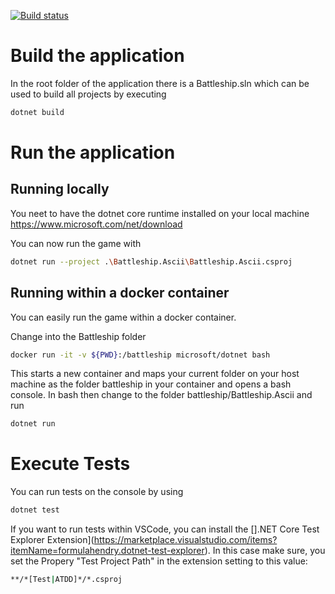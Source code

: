[![Build status](https://psdstewards.visualstudio.com/PSD/_apis/build/status/proscrumdev.battleship-dotnetcore-CI)](https://psdstewards.visualstudio.com/PSD/_build/latest?definitionId=13)

# Build the application 
In the root folder of the application there is a Battleship.sln which can be used to build all projects by executing
```bash
dotnet build 
```

# Run the application

## Running locally
You neet to have the dotnet core runtime installed on your local machine
https://www.microsoft.com/net/download

You can now run the game with
```bash
dotnet run --project .\Battleship.Ascii\Battleship.Ascii.csproj
```


## Running within a docker container
You can easily run the game within a docker container.

Change into the Battleship folder

```bash
docker run -it -v ${PWD}:/battleship microsoft/dotnet bash
```

This starts a new container and maps your current folder on your host machine as the folder battleship in your container and opens a bash console. In bash then change to the folder battleship/Battleship.Ascii and run
```bash
dotnet run 
```

# Execute Tests
You can run tests on the console by using
```bash
dotnet test 
```

If you want to run tests within VSCode, you can install the [].NET Core Test Explorer Extension](https://marketplace.visualstudio.com/items?itemName=formulahendry.dotnet-test-explorer). In this case make sure, you set the Propery "Test Project Path" in the extension setting to this value:
```bash
**/*[Test|ATDD]*/*.csproj
```


